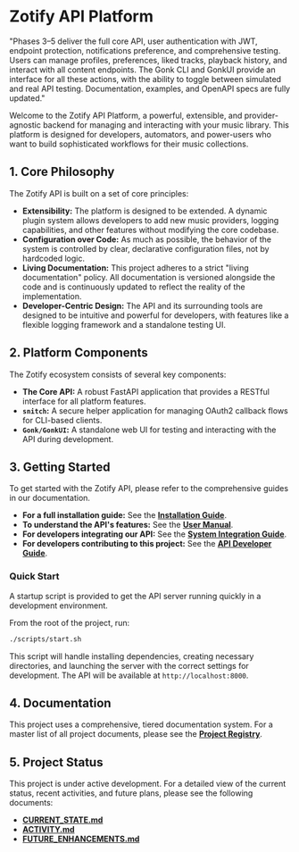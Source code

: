 <!-- ID: DOC-068 -->
# Zotify API Platform

"Phases 3–5 deliver the full core API, user authentication with JWT, endpoint protection, notifications preference, and comprehensive testing. Users can manage profiles, preferences, liked tracks, playback history, and interact with all content endpoints. The Gonk CLI and GonkUI provide an interface for all these actions, with the ability to toggle between simulated and real API testing. Documentation, examples, and OpenAPI specs are fully updated."

Welcome to the Zotify API Platform, a powerful, extensible, and provider-agnostic backend for managing and interacting with your music library. This platform is designed for developers, automators, and power-users who want to build sophisticated workflows for their music collections.

## 1. Core Philosophy

The Zotify API is built on a set of core principles:

-   **Extensibility:** The platform is designed to be extended. A dynamic plugin system allows developers to add new music providers, logging capabilities, and other features without modifying the core codebase.
-   **Configuration over Code:** As much as possible, the behavior of the system is controlled by clear, declarative configuration files, not by hardcoded logic.
-   **Living Documentation:** This project adheres to a strict "living documentation" policy. All documentation is versioned alongside the code and is continuously updated to reflect the reality of the implementation.
-   **Developer-Centric Design:** The API and its surrounding tools are designed to be intuitive and powerful for developers, with features like a flexible logging framework and a standalone testing UI.

## 2. Platform Components

The Zotify ecosystem consists of several key components:

-   **The Core API:** A robust FastAPI application that provides a RESTful interface for all platform features.
-   **`snitch`:** A secure helper application for managing OAuth2 callback flows for CLI-based clients.
-   **`Gonk/GonkUI`:** A standalone web UI for testing and interacting with the API during development.

## 3. Getting Started

To get started with the Zotify API, please refer to the comprehensive guides in our documentation.

-   **For a full installation guide:** See the [**Installation Guide**](./api/docs/system/INSTALLATION.md).
-   **To understand the API's features:** See the [**User Manual**](./api/docs/manuals/USER_MANUAL.md).
-   **For developers integrating our API:** See the [**System Integration Guide**](./api/docs/manuals/SYSTEM_INTEGRATION_GUIDE.md).
-   **For developers contributing to this project:** See the [**API Developer Guide**](./api/docs/manuals/API_DEVELOPER_GUIDE.md).

### Quick Start

A startup script is provided to get the API server running quickly in a development environment.

From the root of the project, run:
```bash
./scripts/start.sh
```
This script will handle installing dependencies, creating necessary directories, and launching the server with the correct settings for development. The API will be available at `http://localhost:8000`.

## 4. Documentation

This project uses a comprehensive, tiered documentation system. For a master list of all project documents, please see the [**Project Registry**](./project/PROJECT_REGISTRY.md).

## 5. Project Status

This project is under active development. For a detailed view of the current status, recent activities, and future plans, please see the following documents:

-   [**CURRENT_STATE.md**](./project/CURRENT_STATE.md)
-   [**ACTIVITY.md**](./project/ACTIVITY.md)
-   [**FUTURE_ENHANCEMENTS.md**](./project/FUTURE_ENHANCEMENTS.md)
